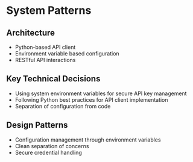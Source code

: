 # System Patterns

## Architecture
- Python-based API client
- Environment variable based configuration
- RESTful API interactions

## Key Technical Decisions
- Using system environment variables for secure API key management
- Following Python best practices for API client implementation
- Separation of configuration from code

## Design Patterns
- Configuration management through environment variables
- Clean separation of concerns
- Secure credential handling
